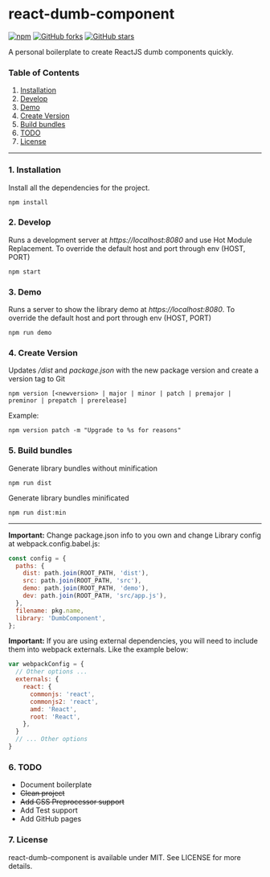 # react-dumb-component

[![npm](https://img.shields.io/npm/v/npm.svg)]()
[![GitHub forks](https://img.shields.io/github/forks/badges/shields.svg?style=social&label=Fork)]()
[![GitHub stars](https://img.shields.io/github/stars/badges/shields.svg?style=social&label=Star)]()

A personal boilerplate to create ReactJS dumb components quickly.

### Table of Contents
1. [Installation](#installation)
2. [Develop](#develop)
2. [Demo](#demo)
4. [Create Version](#version)
5. [Build bundles](#bundles)
6. [TODO](#todo)
7. [License](#license)

---

<div id="installation"></div>

### 1. Installation
Install all the dependencies for the project.

```
npm install
```

<div id="develop"></div>

### 2. Develop
Runs a development server at *https://localhost:8080* and use Hot Module Replacement.
To override the default host and port through env (HOST, PORT)

```
npm start
```

<div id="demo"></div>

### 3. Demo
Runs a server to show the library demo at *https://localhost:8080*.
To override the default host and port through env (HOST, PORT)

```
npm run demo
```


<div id="version"></div>

### 4. Create Version
Updates */dist* and *package.json* with the new package version and create a version tag to Git
```
npm version [<newversion> | major | minor | patch | premajor | preminor | prepatch | prerelease]
```

Example:
```
npm version patch -m "Upgrade to %s for reasons"
```

<div id="bundles"></div>

### 5. Build bundles
Generate library bundles without minification
```
npm run dist
```
Generate library bundles minificated
```
npm run dist:min
```

---

**Important:** Change package.json info to you own and 
change Library config at webpack.config.babel.js:

```javascript
const config = {
  paths: {
    dist: path.join(ROOT_PATH, 'dist'),
    src: path.join(ROOT_PATH, 'src'),
    demo: path.join(ROOT_PATH, 'demo'),
    dev: path.join(ROOT_PATH, 'src/app.js'),
  },
  filename: pkg.name,
  library: 'DumbComponent',
};
```

**Important:** If you are using external dependencies, you will need to include them into webpack
externals. Like the example below:

```javascript
var webpackConfig = {
  // Other options ...
  externals: {
    react: {
      commonjs: 'react',
      commonjs2: 'react',
      amd: 'React',
      root: 'React',
    },
  }
  // ... Other options
}

```

<div id="todo"></div>

### 6. TODO
* Document boilerplate
* ~~Clean project~~
* ~~Add CSS Preprocessor support~~
* Add Test support
* Add GitHub pages


<div id="license"></div>

### 7. License
react-dumb-component is available under MIT. See LICENSE for more details.
